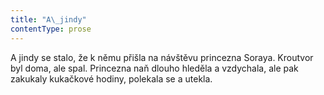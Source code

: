 ```yaml
---
title: "A\_jindy"
contentType: prose
---
```


  

A jindy se stalo, že k němu přišla na návštěvu princezna Soraya. Kroutvor byl doma, ale spal. Princezna naň dlouho hleděla a vzdychala, ale pak zakukaly kukačkové hodiny, polekala se a utekla.

